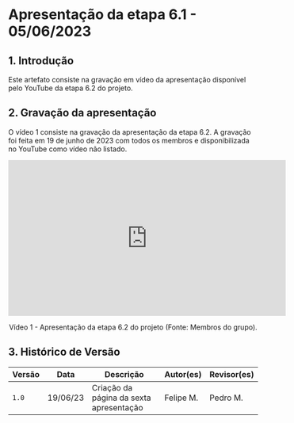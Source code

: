 # Apresentação da etapa 6.1 - 05/06/2023

## 1. Introdução

Este artefato consiste na gravação em vídeo da apresentação disponível pelo YouTube da etapa 6.2 do projeto.

## 2. Gravação da apresentação

O vídeo 1 consiste na gravação da apresentação da etapa 6.2. A gravação foi feita em 19 de junho de 2023 com todos os membros e disponibilizada no YouTube como vídeo não listado.

<center>

<iframe width="560" height="315" src="https://www.youtube.com/embed/gyLnoEH1fB8" title="YouTube video player" frameborder="0" allow="accelerometer; autoplay; clipboard-write; encrypted-media; gyroscope; picture-in-picture; web-share" allowfullscreen></iframe>

Vídeo 1 - Apresentação da etapa 6.2 do projeto (Fonte: Membros do grupo).

</center>

## 3. Histórico de Versão

|  Versão  |   Data   |                      Descrição          |    Autor(es)   |  Revisor(es)  |
| -------- | -------- | --------------------------------------- | -------------- | ------------- |
|  `1.0`   | 19/06/23 | Criação da página da sexta apresentação | Felipe M. |  Pedro M. |